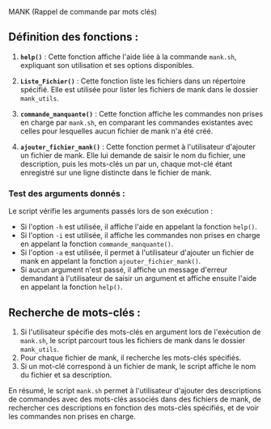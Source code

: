 
MANK (Rappel de commande par mots clés)


## Définition des fonctions :
1. **`help()`** : Cette fonction affiche l'aide liée à la commande `mank.sh`, expliquant son utilisation et ses options disponibles.
   
2. **`Liste_Fichier()`** : Cette fonction liste les fichiers dans un répertoire spécifié. Elle est utilisée pour lister les fichiers de mank dans le dossier `mank_utils`.

3. **`commande_manquante()`** : Cette fonction affiche les commandes non prises en charge par `mank.sh`, en comparant les commandes existantes avec celles pour lesquelles aucun fichier de mank n'a été créé.

4. **`ajouter_fichier_mank()`** : Cette fonction permet à l'utilisateur d'ajouter un fichier de mank. Elle lui demande de saisir le nom du fichier, une description, puis les mots-clés un par un, chaque mot-clé étant enregistré sur une ligne distincte dans le fichier de mank.

### Test des arguments donnés :
Le script vérifie les arguments passés lors de son exécution :
   - Si l'option `-h` est utilisée, il affiche l'aide en appelant la fonction `help()`.
   - Si l'option `-i` est utilisée, il affiche les commandes non prises en charge en appelant la fonction `commande_manquante()`.
   - Si l'option `-a` est utilisée, il permet à l'utilisateur d'ajouter un fichier de mank en appelant la fonction `ajouter_fichier_mank()`.
   - Si aucun argument n'est passé, il affiche un message d'erreur demandant à l'utilisateur de saisir un argument et affiche ensuite l'aide en appelant la fonction `help()`.

## Recherche de mots-clés :
1. Si l'utilisateur spécifie des mots-clés en argument lors de l'exécution de `mank.sh`, le script parcourt tous les fichiers de mank dans le dossier `mank_utils`.
2. Pour chaque fichier de mank, il recherche les mots-clés spécifiés.
3. Si un mot-clé correspond à un fichier de mank, le script affiche le nom du fichier et sa description.

En résumé, le script `mank.sh` permet à l'utilisateur d'ajouter des descriptions de commandes avec des mots-clés associés dans des fichiers de mank, de rechercher ces descriptions en fonction des mots-clés spécifiés, et de voir les commandes non prises en charge.

